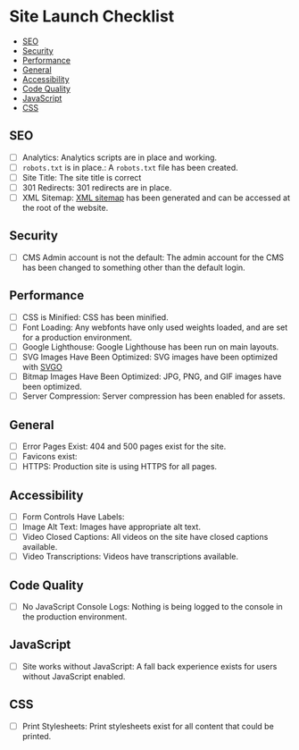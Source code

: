 # Site Launch Checklist

- [SEO](#seo) 
- [Security](#security) 
- [Performance](#performance) 
- [General](#general) 
- [Accessibility](#accessibility) 
- [Code Quality](#code-quality) 
- [JavaScript](#javascript) 
- [CSS](#css) 

## SEO<a name="seo"></a>
- [ ] Analytics: Analytics scripts are in place and working.
- [ ] `robots.txt` is in place.: A `robots.txt` file has been created.
- [ ] Site Title: The site title is correct
- [ ] 301 Redirects: 301 redirects are in place.
- [ ] XML Sitemap: [XML sitemap](https://support.google.com/webmasters/answer/156184?hl=en) has been generated and can be accessed at the root of the website.
## Security<a name="security"></a>
- [ ] CMS Admin account is not the default: The admin account for the CMS has been changed to something other than the default login.
## Performance<a name="performance"></a>
- [ ] CSS is Minified: CSS has been minified.
- [ ] Font Loading: Any webfonts have only used weights loaded, and are set for a production environment.
- [ ] Google Lighthouse: Google Lighthouse has been run on main layouts.
- [ ] SVG Images Have Been Optimized: SVG images have been optimized with [SVGO](https://github.com/svg/svgo)
- [ ] Bitmap Images Have Been Optimized: JPG, PNG, and GIF images have been optimized.
- [ ] Server Compression: Server compression has been enabled for assets.
## General<a name="general"></a>
- [ ] Error Pages Exist: 404 and 500 pages exist for the site.
- [ ] Favicons exist: 
- [ ] HTTPS: Production site is using HTTPS for all pages.
## Accessibility<a name="accessibility"></a>
- [ ] Form Controls Have Labels: 
- [ ] Image Alt Text: Images have appropriate alt text.
- [ ] Video Closed Captions: All videos on the site have closed captions available.
- [ ] Video Transcriptions: Videos have transcriptions available.
## Code Quality<a name="code-quality"></a>
- [ ] No JavaScript Console Logs: Nothing is being logged to the console in the production environment.
## JavaScript<a name="javascript"></a>
- [ ] Site works without JavaScript: A fall back experience exists for users without JavaScript enabled.
## CSS<a name="css"></a>
- [ ] Print Stylesheets: Print stylesheets exist for all content that could be printed.
